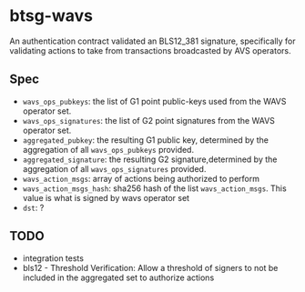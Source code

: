 # btsg-wavs

An authentication contract validated an BLS12_381 signature, specifically for validating actions to take from transactions broadcasted by AVS operators.

## Spec 
- `wavs_ops_pubkeys`: the list of G1 point public-keys used from the WAVS operator set.
- `wavs_ops_signatures`: the list of G2 point signatures from the WAVS operator set.
- `aggregated_pubkey`: the resulting G1 public key, determined by the aggregation of all `wavs_ops_pubkeys` provided.
- `aggregated_signature`: the resulting G2 signature,determined by the aggregation of all `wavs_ops_signatures` provided.
- `wavs_action_msgs`: array of actions being authorized to perform 
- `wavs_action_msgs_hash`: sha256 hash of the list `wavs_action_msgs`. This value is what is signed by wavs operator set
- `dst`: ?


## TODO
- integration tests
- bls12 - Threshold Verification: Allow a threshold of signers to not be included in the aggregated set to authorize actions

 
 